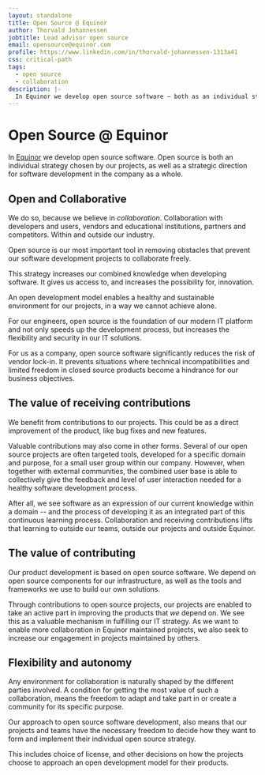 ```yaml
---
layout: standalone
title: Open Source @ Equinor
author: Thorvald Johannessen
jobtitle: Lead advisor open source
email: opensource@equinor.com
profile: https://www.linkedin.com/in/thorvald-johannessen-1313a41
css: critical-path
tags:
  - open source
  - collaboration
description: |-
  In Equinor we develop open source software – both as an individual strategy chosen by our projects and as a strategic direction for software development in the company as a whole.
---
```


# Open Source @ Equinor 

In [Equinor](https://www.equinor.com/en/about-us.html) we develop open source
software. Open source is both an individual strategy chosen by our projects, as well as a
strategic direction for software development in the company as a whole.

## Open and Collaborative

We do so, because we believe in _collaboration_. Collaboration with developers
and users, vendors and educational institutions, partners and competitors.
Within and outside our industry.

Open source is our most important tool in removing obstacles that prevent our
software development projects to collaborate freely.

This strategy increases our combined knowledge when developing software.
It gives us access to, and increases the possibility for, innovation.

An open development model enables a healthy and sustainable environment for our
projects, in a way we cannot achieve alone.

For our engineers, open source is the foundation of our modern IT platform and
not only speeds up the development process, but increases the flexibility and
security in our IT solutions.

For us as a company, open source software significantly reduces the risk of
vendor lock-in. It prevents situations where technical incompatibilities and
limited freedom in closed source products become a hindrance for our business
objectives.

## The value of receiving contributions

We benefit from contributions to our projects. This could be as a
direct improvement of the product, like bug fixes and new features.

Valuable contributions may also come in other forms.
Several of our open source projects are often targeted tools, developed for a
specific domain and purpose, for a small user group within our company.
However, when together with external communities, the combined user base is
able to collectively give the feedback and level of user interaction needed for
a healthy software development process.

After all, we see software as an expression of our current knowledge within a
domain -- and the process of developing it as an integrated part of this
continuous learning process. Collaboration and receiving contributions lifts
that learning to outside our teams, outside our projects and outside Equinor.

## The value of contributing

Our product development is based on open source software.
We depend on open source components for our infrastructure, as well as the
tools and frameworks we use to build our own solutions.

Through contributions to open source projects, our projects are enabled to take
an active part in improving the products that _we_ depend on. We see this as a
valuable mechanism in fulfilling our IT strategy.
As we want to enable more collaboration in Equinor maintained projects, we also
seek to increase our engagement in projects maintained by others.

## Flexibility and autonomy

Any environment for collaboration is naturally shaped by the different parties
involved. A condition for getting the most value of such a collaboration, means
the freedom to adapt and take part in or create a community for its specific
purpose.

Our approach to open source software development, also means that our projects
and teams have the necessary freedom to decide how they want to form and
implement their individual open source strategy.

This includes choice of license, and other decisions on how the projects choose
to approach an open development model for their products.
